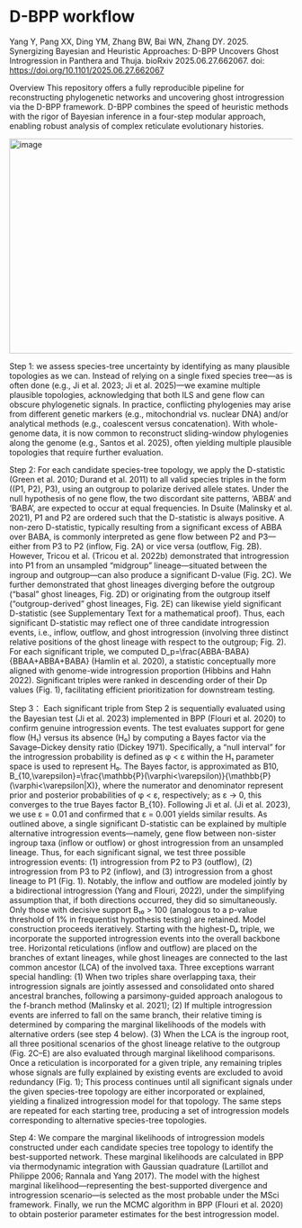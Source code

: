 # D-BPP workflow

Yang Y, Pang XX, Ding YM, Zhang BW, Bai WN, Zhang DY. 2025. Synergizing Bayesian and Heuristic Approaches: D-BPP Uncovers Ghost Introgression in Panthera and Thuja. bioRxiv 2025.06.27.662067. doi: https://doi.org/10.1101/2025.06.27.662067

Overview
This repository offers a fully reproducible pipeline for reconstructing phylogenetic networks and uncovering ghost introgression via the D-BPP framework.
D-BPP combines the speed of heuristic methods with the rigor of Bayesian inference in a four-step modular approach, enabling robust analysis of complex reticulate evolutionary histories.

<img width="697" height="382" alt="image" src="https://github.com/user-attachments/assets/51e8c5e0-394d-44a7-8097-e214ec6f84a0" />

Step 1:
we assess species-tree uncertainty by identifying as many plausible topologies as we can. Instead of relying on a single fixed species tree—as is often done (e.g., Ji et al. 2023; Ji et al. 2025)—we examine multiple plausible topologies, acknowledging that both ILS and gene flow can obscure phylogenetic signals. In practice, conflicting phylogenies may arise from different genetic markers (e.g., mitochondrial vs. nuclear DNA) and/or analytical methods (e.g., coalescent versus concatenation). With whole-genome data, it is now common to reconstruct sliding-window phylogenies along the genome (e.g., Santos et al. 2025), often yielding multiple plausible topologies that require further evaluation.

Step 2:
For each candidate species-tree topology, we apply the D-statistic (Green et al. 2010; Durand et al. 2011) to all valid species triples in the form ((P1, P2), P3), using an outgroup to polarize derived allele states. Under the null hypothesis of no gene flow, the two discordant site patterns, ‘ABBA’ and ‘BABA’, are expected to occur at equal frequencies. In Dsuite (Malinsky et al. 2021), P1 and P2 are ordered such that the D-statistic is always positive. A non-zero D-statistic, typically resulting from a significant excess of ABBA over BABA, is commonly interpreted as gene flow between P2 and P3—either from P3 to P2 (inflow, Fig. 2A) or vice versa (outflow, Fig. 2B). However, Tricou et al. (Tricou et al. 2022b) demonstrated that introgression into P1 from an unsampled “midgroup” lineage—situated between the ingroup and outgroup—can also produce a significant D-value (Fig. 2C). We further demonstrated that ghost lineages diverging before the outgroup (“basal” ghost lineages, Fig. 2D) or originating from the outgroup itself (“outgroup-derived” ghost lineages, Fig. 2E) can likewise yield significant D-statistic (see Supplementary Text for a mathematical proof). Thus, each significant D-statistic may reflect one of three candidate introgression events, i.e., inflow, outflow, and ghost introgression (involving three distinct relative positions of the ghost lineage with respect to the outgroup; Fig. 2). For each significant triple, we computed D_p=\frac{ABBA-BABA}{BBAA+ABBA+BABA} (Hamlin et al. 2020), a statistic conceptually more aligned with genome-wide introgression proportion (Hibbins and Hahn 2022). Significant triples were ranked in descending order of their Dp values (Fig. 1), facilitating efficient prioritization for downstream testing.

Step 3：
Each significant triple from Step 2 is sequentially evaluated using the Bayesian test (Ji et al. 2023) implemented in BPP (Flouri et al. 2020) to confirm genuine introgression events. The test evaluates support for gene flow (H₁) versus its absence (H₀) by computing a Bayes factor via the Savage–Dickey density ratio (Dickey 1971). Specifically, a “null interval” for the introgression probability is defined as φ < ε within the H₁ parameter space is used to represent H₀. The Bayes factor, is approximated as B10, B_{10,\varepsilon}=\frac{\mathbb{P}(\varphi<\varepsilon)}{\mathbb{P}(\varphi<\varepsilon|X)}, where the numerator and denominator represent prior and posterior probabilities of φ < ε, respectively; as ε → 0, this converges to the true Bayes factor B_{10}. Following Ji et al. (Ji et al. 2023), we use ε = 0.01 and confirmed that ε = 0.001 yields similar results. As outlined above, a single significant D-statistic can be explained by multiple alternative introgression events—namely, gene flow between non-sister ingroup taxa (inflow or outflow) or ghost introgression from an unsampled lineage. Thus, for each significant signal, we test three possible introgression events: (1) introgression from P2 to P3 (outflow), (2) introgression from P3 to P2 (inflow), and (3) introgression from a ghost lineage to P1 (Fig. 1). Notably, the inflow and outflow are modeled jointly by a bidirectional introgression (Yang and Flouri, 2022), under the simplifying assumption that, if both directions occurred, they did so simultaneously. Only those with decisive support B₁₀ > 100 (analogous to a p-value threshold of 1% in frequentist hypothesis testing) are retained. 
Model construction proceeds iteratively. Starting with the highest-Dₚ triple, we incorporate the supported introgression events into the overall backbone tree. Horizontal reticulations (inflow and outflow) are placed on the branches of extant lineages, while ghost lineages are connected to the last common ancestor (LCA) of the involved taxa. Three exceptions warrant special handling: (1) When two triples share overlapping taxa, their introgression signals are jointly assessed and consolidated onto shared ancestral branches, following a parsimony-guided approach analogous to the f-branch method (Malinsky et al. 2021); (2) If multiple introgression events are inferred to fall on the same branch, their relative timing is determined by comparing the marginal likelihoods of the models with alternative orders (see step 4 below). (3) When the LCA is the ingroup root, all three positional scenarios of the ghost lineage relative to the outgroup (Fig. 2C–E) are also evaluated through marginal likelihood comparisons. Once a reticulation is incorporated for a given triple, any remaining triples whose signals are fully explained by existing events are excluded to avoid redundancy (Fig. 1); This process continues until all significant signals under the given species-tree topology are either incorporated or explained, yielding a finalized introgression model for that topology. The same steps are repeated for each starting tree, producing a set of introgression models corresponding to alternative species-tree topologies.

Step 4:
We compare the marginal likelihoods of introgression models constructed under each candidate species tree topology to identify the best-supported network. These marginal likelihoods are calculated in BPP via thermodynamic integration with Gaussian quadrature (Lartillot and Philippe 2006; Rannala and Yang 2017). The model with the highest marginal likelihood—representing the best-supported divergence and introgression scenario—is selected as the most probable under the MSci framework. Finally, we run the MCMC algorithm in BPP (Flouri et al. 2020) to obtain posterior parameter estimates for the best introgression model.





